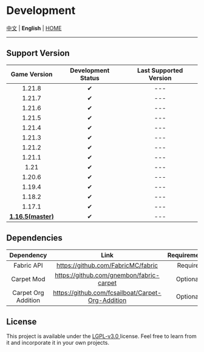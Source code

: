 # Development

[中文](../development.md) | **English** | [HOME](../../README.md)

---

## Support Version

|       Game Version        | Development Status  | Last Supported Version |
|:-------------------------:|:-------------------:|:----------------------:|
|          1.21.8           |          ✔          |          ---           |
|          1.21.7           |          ✔          |          ---           |
|          1.21.6           |          ✔          |          ---           |
|          1.21.5           |          ✔          |          ---           |
|          1.21.4           |          ✔          |          ---           |
|          1.21.3           |          ✔          |          ---           |
|          1.21.2           |          ✔          |          ---           |
|          1.21.1           |          ✔          |          ---           |
|           1.21            |          ✔          |          ---           |
|          1.20.6           |          ✔          |          ---           |
|          1.19.4           |          ✔          |          ---           |
|          1.18.2           |          ✔          |          ---           |
|          1.17.1           |          ✔          |          ---           |
| **<u>1.16.5(master)</u>** |          ✔          |          ---           |

## Dependencies
|     Dependency      |                       Link                        | Requirements |
|:-------------------:|:-------------------------------------------------:|:------------:|
|     Fabric API      |        https://github.com/FabricMC/fabric         |   Require    |
|     Carpet Mod      |     https://github.com/gnembon/fabric-carpet      |   Optional   |
| Carpet Org Addition | https://github.com/fcsailboat/Carpet-Org-Addition |   Optional   |

## License

This project is available under the [ LGPL-v3.0 ](https://choosealicense.com/licenses/lgpl-3.0/) license. Feel free to learn from it and incorporate it in your own projects.